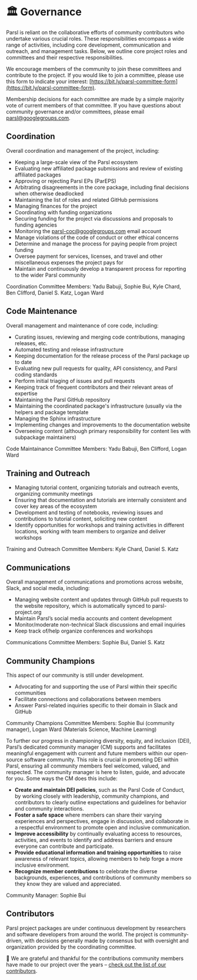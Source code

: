 # 🏛️ Governance

Parsl is reliant on the collaborative efforts of community contributors who undertake various crucial roles. These responsibilities encompass a wide range of activities, including core development, communication and outreach, and management tasks. Below, we outline core project roles and committees and their respective responsibilities.

We encourage members of the community to join these committees and contribute to the project. If you would like to join a committee, please use this form to indicate your interest: [https://bit.ly/parsl-committee-form](https://bit.ly/parsl-committee-form).

Membership decisions for each committee are made by a simple majority vote of current members of that committee. If you have questions about community governance and/or committees, please email [parsl@googlegroups.com](mailto:parsl@googlegroups.com).

## Coordination
Overall coordination and management of the project, including:
- Keeping a large-scale view of the Parsl ecosystem
- Evaluating new affiliated package submissions and review of existing affiliated packages
- Approving or rejecting Parsl EPs (ParEPS)
- Arbitrating disagreements in the core package, including final decisions when otherwise deadlocked
- Maintaining the list of roles and related GitHub permissions
- Managing finances for the project
- Coordinating with funding organizations
- Securing funding for the project via discussions and proposals to funding agencies
- Monitoring the parsl-coc@googlegroups.com email account
- Manage violations of the code of conduct or other ethical concerns
- Determine and manage the process for paying people from project funding
- Oversee payment for services, licenses, and travel and other miscellaneous expenses the project pays for
- Maintain and continuously develop a transparent process for reporting to the wider Parsl community

Coordination Committee Members: Yadu Babuji, Sophie Bui, Kyle Chard, Ben Clifford, Daniel S. Katz, Logan Ward

## Code Maintenance
Overall management and maintenance of core code, including:

- Curating issues, reviewing and merging code contributions, managing releases, etc.
- Automated testing and release infrastructure
- Keeping documentation for the release process of the Parsl package up to date
- Evaluating new pull requests for quality, API consistency, and Parsl coding standards
- Perform initial triaging of issues and pull requests
- Keeping track of frequent contributors and their relevant areas of expertise
- Maintaining the Parsl GitHub repository
- Maintaining the coordinated package's infrastructure (usually via the helpers and package template
- Managing the Sphinx infrastructure
- Implementing changes and improvements to the documentation website
- Overseeing content (although primary responsibility for content lies with subpackage maintainers)

Code Maintainance Committee Members: Yadu Babuji, Ben Clifford, Logan Ward

## Training and Outreach
- Managing tutorial content, organizing tutorials and outreach events, organizing community meetings
- Ensuring that documentation and tutorials are internally consistent and cover key areas of the ecosystem
- Development and testing of notebooks, reviewing issues and contributions to tutorial content, soliciting new content
- Identify opportunities for workshops and training activities in different locations, working with team members to organize and deliver workshops

Training and Outreach Committee Members: Kyle Chard, Daniel S. Katz

## Communications
Overall management of communications and promotions across website, Slack, and social media, including:

- Managing website content and updates through GitHub pull requests to the website repository, which is automatically synced to parsl-project.org
- Maintain Parsl’s social media accounts and content development
- Monitor/moderate non-technical Slack discussions and email inquiries
- Keep track of/help organize conferences and workshops

Communications Committee Members: Sophie Bui, Daniel S. Katz

## Community Champions
This aspect of our community is still under development.
- Advocating for and supporting the use of Parsl within their specific communities
- Facilitate connections and collaborations between members
- Answer Parsl-related inquiries specific to their domain in Slack and GitHub

Community Champions Committee Members: Sophie Bui (community manager), Logan Ward (Materials Science, Machine Learning)

To further our progress in championing diversity, equity, and inclusion (DEI), Parsl’s dedicated community manager (CM) supports and facilitates meaningful engagement with current and future members within our open-source software community. This role is crucial in promoting DEI within Parsl, ensuring all community members feel welcomed, valued, and respected. The community manager is here to listen, guide, and advocate for you. Some ways the CM does this include:

- **Create and maintain DEI policies**, such as the Parsl Code of Conduct, by working closely with leadership, community champions, and contributors to clearly outline expectations and guidelines for behavior and community interactions.
- **Foster a safe space** where members can share their varying experiences and perspectives, engage in discussion, and collaborate in a respectful environment to promote open and inclusive communication.
- **Improve accessibility** by continually evaluating access to resources, activities, and events to identify and address barriers and ensure everyone can contribute and participate.
- **Provide educational information and training opportunities** to raise awareness of relevant topics, allowing members to help forge a more inclusive environment.
- **Recognize member contributions** to celebrate the diverse backgrounds, experiences, and contributions of community members so they know they are valued and appreciated.

Community Manager: Sophie Bui

## Contributors
Parsl project packages are under continuous development by researchers and software developers from around the world. The project is community-driven, with decisions generally made by consensus but with oversight and organization provided by the coordinating committee.

💙 We are grateful and thankful for the contributions community members have made to our project over the years – [check out the list of our contributors](https://parsl-project.org/governance.html).

